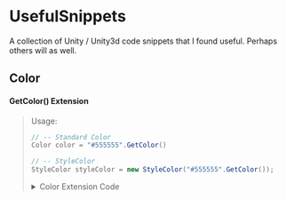 # UsefulSnippets
A collection of Unity / Unity3d code snippets that I found useful. Perhaps others will as well.

## Color
 
#### GetColor() Extension
> Usage: 
> ```cs 
> // -- Standard Color
> Color color = "#555555".GetColor()
> 
> // -- StyleColor
> StyleColor styleColor = new StyleColor("#555555".GetColor());
> ```
> 
> <details>
> <summary>Color Extension Code</summary>
>  
> ```cs
> using UnityEngine;
> 
> namespace instance.id.ColorExtensions
> {
>     public static class ColorExtensions
>     {
>         public static Color GetColor(this string color)
>         {
>             ColorUtility.TryParseHtmlString(color, out var outColor);
>             return outColor;
>         }
>     }
> }
> ```
> </details>
